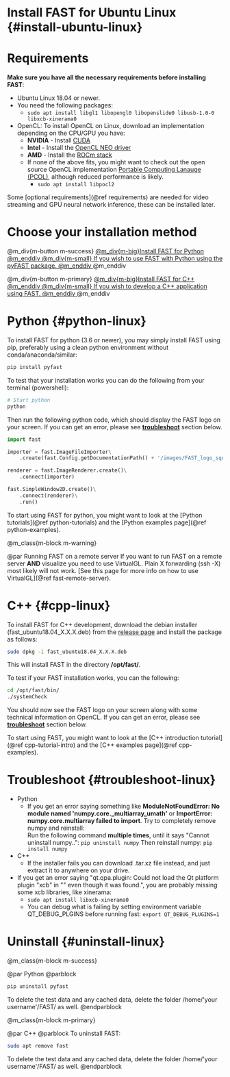 Install FAST for Ubuntu Linux {#install-ubuntu-linux}
===========================

Requirements
==================
**Make sure you have all the necessary requirements before installing FAST**:
- Ubuntu Linux 18.04 or newer.
- You need the following packages: 
  - `sudo apt install libgl1 libopengl0 libopenslide0 libusb-1.0-0 libxcb-xinerama0`
- OpenCL: To install OpenCL on Linux, download an implementation depending on the CPU/GPU you have:    
    - **NVIDIA** - Install [CUDA](https://developer.nvidia.com/cuda-downloads)  
    - **Intel** - Install the [OpenCL NEO driver](https://github.com/intel/compute-runtime/releases)  
    - **AMD** - Install the [ROCm stack](https://rocmdocs.amd.com/en/latest/Installation_Guide/Installation-Guide.html)
    - If none of the above fits, you might want to check out the open source OpenCL implementation [Portable Computing Lanauge (PCOL)](http://portablecl.org), although reduced performance is likely.
      - `sudo apt install libpocl2`

Some [optional requirements](@ref requirements) are needed for video streaming and GPU neural network inference, these can be installed later.


Choose your installation method
==================

@m_div{m-button m-success} <a href="#python-linux">@m_div{m-big}Install FAST for Python @m_enddiv @m_div{m-small} If you wish to use FAST with Python using the pyFAST package. @m_enddiv </a> @m_enddiv

@m_div{m-button m-primary} <a href="#cpp-linux">@m_div{m-big}Install FAST for C++ @m_enddiv @m_div{m-small} If you wish to develop a C++ application using FAST. @m_enddiv </a> @m_enddiv

Python  {#python-linux}
=================

To install FAST for python (3.6 or newer), you may simply install FAST using pip, preferably using a clean python environment without conda/anaconda/similar:

```bash
pip install pyfast
```

To test that your installation works you can do the following from your terminal (powershell):

```bash
# Start python
python
```

Then run the following python code, which should display the FAST logo on your screen. If you can get an error, please see **[troubleshoot](#troubleshoot-linux)** section below.

```py
import fast

importer = fast.ImageFileImporter\
    .create(fast.Config.getDocumentationPath() + '/images/FAST_logo_square.png')

renderer = fast.ImageRenderer.create()\
    .connect(importer)

fast.SimpleWindow2D.create()\
    .connect(renderer)\
    .run()
```

To start using FAST for python, you might want to look at the [Python tutorials](@ref python-tutorials)
and the [Python examples page](@ref python-examples).

@m_class{m-block m-warning}

@par Running FAST on a remote server
If you want to run FAST on a remote server <b>AND</b> visualize you need to use VirtualGL.
Plain X forwarding (ssh -X) most likely will not work.
[See this page for more info on how to use VirtualGL](@ref fast-remote-server).

C++ {#cpp-linux}
==============
To install FAST for C++ development, download the debian installer (fast_ubuntu18.04_X.X.X.deb) from the [release page](https://github.com/smistad/FAST/releases) and install the package as follows:

```bash
sudo dpkg -i fast_ubuntu18.04_X.X.X.deb
```

This will install FAST in the directory <b>/opt/fast/</b>.

To test if your FAST installation works, you can the following:

```bash
cd /opt/fast/bin/
./systemCheck
```

You should now see the FAST logo on your screen along with some technical information on OpenCL.
If you can get an error, please see **[troubleshoot](#troubleshoot-linux)** section below.

To start using FAST, you might want to look at the [C++ introduction tutorial](@ref cpp-tutorial-intro)
and the [C++ examples page](@ref cpp-examples).

Troubleshoot {#troubleshoot-linux}
==============

* Python
  * If you get an error saying something like **ModuleNotFoundError: No module named 'numpy.core._multiarray_umath'** or **ImportError: numpy.core.multiarray failed to import**. Try to completely remove numpy and reinstall:  
    Run the following command **multiple times**, until it says "Cannot uninstall numpy..": `pip uninstall numpy`
    Then reinstall numpy: `pip install numpy`
* C++
  * If the installer fails you can download .tar.xz file instead, and just extract it to anywhere on your drive.
* If you get an error saying "qt.qpa.plugin: Could not load the Qt platform plugin "xcb" in "" even though it was found.", you are probably missing some xcb libraries, like xinerama:
  * `sudo apt install libxcb-xinerama0`
  * You can debug what is failing by setting environment variable QT_DEBUG_PLGINS before running fast: `export QT_DEBUG_PLUGINS=1`

Uninstall {#uninstall-linux}
==============

@m_class{m-block m-success}

@par Python
@parblock
```bash
pip uninstall pyfast
``` 
To delete the test data and any cached data, delete the folder /home/'your username'/FAST/ as well.
@endparblock

@m_class{m-block m-primary}

@par C++
@parblock
To uninstall FAST:
```bash
sudo apt remove fast
```
To delete the test data and any cached data, delete the folder /home/'your username'/FAST/ as well.
@endparblock
